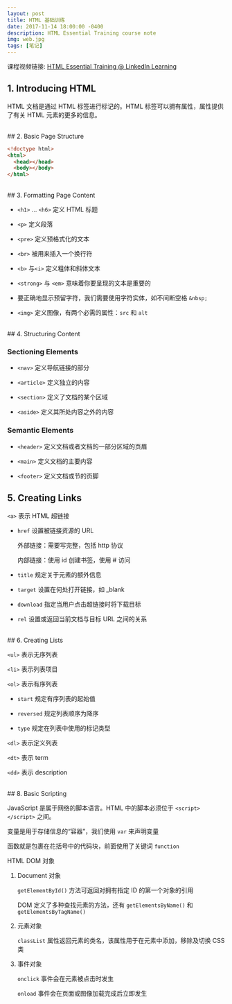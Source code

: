 ```yaml
---
layout: post
title: HTML 基础训练
date: 2017-11-14 18:00:00 -0400
description: HTML Essential Training course note
img: web.jpg
tags: [笔记]
---
```


课程视频链接: [HTML Essential Training @ LinkedIn Learning](https://www.linkedin.com/learning/html-essential-training)


## 1. Introducing HTML

HTML 文档是通过 HTML 标签进行标记的。HTML 标签可以拥有属性，属性提供了有关 HTML 元素的更多的信息。


<br>
## 2. Basic Page Structure

```html
<!doctype html>
<html>
  <head></head>
  <body></body>
</html>
```

<br>
## 3. Formatting Page Content

- `<h1>` ... `<h6>` 定义 HTML 标题

- ```<p>``` 定义段落

- `<pre>` 定义预格式化的文本

- ```<br>``` 被用来插入一个换行符

- `<b>` 与`<i>` 定义粗体和斜体文本

- `<strong>` 与 `<em>` 意味着你要呈现的文本是重要的

- 要正确地显示预留字符，我们需要使用字符实体，如不间断空格 `&nbsp;`

- `<img>` 定义图像，有两个必需的属性：`src` 和 `alt`


<br>
## 4. Structuring Content

### Sectioning Elements

- `<nav>` 定义导航链接的部分

- `<article>` 定义独立的内容

- `<section>` 定义了文档的某个区域

- `<aside>` 定义其所处内容之外的内容


### Semantic Elements

- `<header>` 定义文档或者文档的一部分区域的页眉

- `<main>` 定义文档的主要内容

- `<footer>` 定义文档或节的页脚



## 5. Creating Links

`<a>` 表示 HTML 超链接

- `href` 设置被链接资源的 URL

  外部链接：需要写完整，包括 http 协议
    
  内部链接：使用 id 创建书签，使用 # 访问
  
- `title` 规定关于元素的额外信息

- `target` 设置在何处打开链接，如 _blank

- `download` 指定当用户点击超链接时将下载目标

- `rel` 设置或返回当前文档与目标 URL 之间的关系


<br>
## 6. Creating Lists

`<ul>` 表示无序列表

`<li>` 表示列表项目


`<ol>` 表示有序列表

- `start` 规定有序列表的起始值

- `reversed` 规定列表顺序为降序

- `type` 规定在列表中使用的标记类型


`<dl>` 表示定义列表

`<dt>` 表示 term

`<dd>` 表示 description



<br>
## 8. Basic Scripting

JavaScript 是属于网络的脚本语言。HTML 中的脚本必须位于 `<script></script>` 之间。

变量是用于存储信息的“容器”，我们使用 `var` 来声明变量

函数就是包裹在花括号中的代码块，前面使用了关键词 `function`


HTML DOM 对象

1. Document 对象


   `getElementById()` 方法可返回对拥有指定 ID 的第一个对象的引用

   DOM 定义了多种查找元素的方法，还有 `getElementsByName()` 和 `getElementsByTagName()`

2. 元素对象

   `classList` 属性返回元素的类名，该属性用于在元素中添加，移除及切换 CSS 类

3. 事件对象

   `onclick` 事件会在元素被点击时发生

   `onload` 事件会在页面或图像加载完成后立即发生
   

